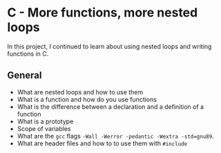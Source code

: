 # C - More functions, more nested loops

In this project, I continued to learn about using nested loops and writing functions in C.

## General

- What are nested loops and how to use them
- What is a function and how do you use functions
- What is the difference between a declaration and a definition of a function
- What is a prototype
- Scope of variables
- What are the `gcc` flags `-Wall -Werror -pedantic -Wextra -std=gnu89`.
- What are header files and how to to use them with `#include`
